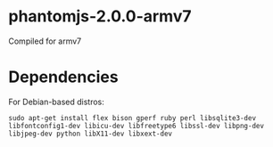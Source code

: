# phantomjs-2.0.0-armv7
Compiled for armv7

# Dependencies

For Debian-based distros:

`sudo apt-get install flex bison gperf ruby perl libsqlite3-dev libfontconfig1-dev libicu-dev libfreetype6 libssl-dev libpng-dev libjpeg-dev python libX11-dev libxext-dev`
